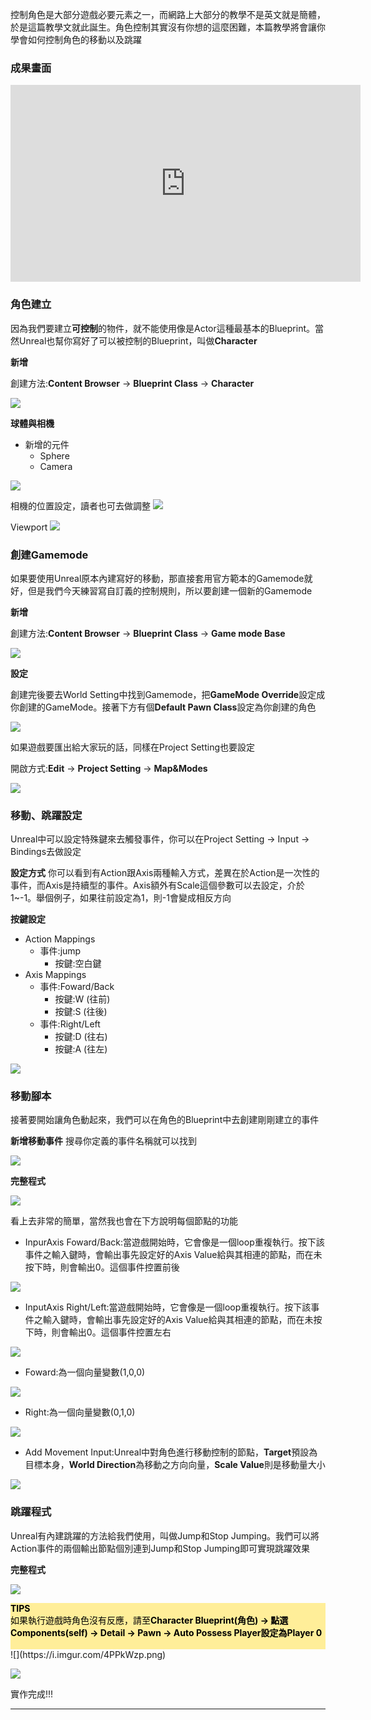 控制角色是大部分遊戲必要元素之一，而網路上大部分的教學不是英文就是簡體，於是這篇教學文就此誕生。角色控制其實沒有你想的這麼困難，本篇教學將會讓你學會如何控制角色的移動以及跳躍

### 成果畫面

<div class="video-container">
<iframe width="560" height="315" src="https://www.youtube.com/embed/iGgeDAb_lY0" frameborder="0" 
	allow="accelerometer; autoplay; encrypted-media; gyroscope; picture-in-picture" allowfullscreen></iframe>
</div>


### 角色建立
因為我們要建立**可控制**的物件，就不能使用像是Actor這種最基本的Blueprint。當然Unreal也幫你寫好了可以被控制的Blueprint，叫做**Character**

<b>新增</b>

創建方法:**Content Browser** -> **Blueprint Class** -> **Character**

![](https://i.imgur.com/UupMgZl.png)


<b>球體與相機</b>
- 新增的元件
    + Sphere
    + Camera
    
![](https://i.imgur.com/xkanZMg.png)

相機的位置設定，讀者也可去做調整
![](https://i.imgur.com/gUAcD8D.png)

Viewport
![](https://i.imgur.com/7jcfUkh.png)



### 創建Gamemode
如果要使用Unreal原本內建寫好的移動，那直接套用官方範本的Gamemode就好，但是我們今天練習寫自訂義的控制規則，所以要創建一個新的Gamemode

<b>新增</b>

創建方法:**Content Browser** -> **Blueprint Class** -> **Game mode Base**

![](https://i.imgur.com/FjxxrC8.png)

<b>設定</b>

創建完後要去World Setting中找到Gamemode，把**GameMode Override**設定成你創建的GameMode。接著下方有個**Default Pawn Class**設定為你創建的角色

![](https://i.imgur.com/ZulQFXK.png)

如果遊戲要匯出給大家玩的話，同樣在Project Setting也要設定

開啟方式:**Edit** -> **Project Setting** -> **Map&Modes**

![](https://i.imgur.com/hNpshpN.png)

### 移動、跳躍設定
Unreal中可以設定特殊鍵來去觸發事件，你可以在Project Setting -> Input -> Bindings去做設定

<b>設定方式</b>
你可以看到有Action跟Axis兩種輸入方式，差異在於Action是一次性的事件，而Axis是持續型的事件。Axis額外有Scale這個參數可以去設定，介於1~-1。舉個例子，如果往前設定為1，則-1會變成相反方向

<b>按鍵設定</b>
- Action Mappings
    + 事件:jump
        -  按鍵:空白鍵
- Axis Mappings
    + 事件:Foward/Back
        - 按鍵:W (往前)
        - 按鍵:S (往後)
    + 事件:Right/Left
        - 按鍵:D (往右)
        - 按鍵:A (往左)

![](https://i.imgur.com/PoyQOAD.png)

### 移動腳本
接著要開始讓角色動起來，我們可以在角色的Blueprint中去創建剛剛建立的事件

<b>新增移動事件</b>
搜尋你定義的事件名稱就可以找到

![](https://i.imgur.com/evIKNal.png)

<b>完整程式</b>

![](https://i.imgur.com/Bw8080B.png)

看上去非常的簡單，當然我也會在下方說明每個節點的功能

- InpurAxis Foward/Back:當遊戲開始時，它會像是一個loop重複執行。按下該事件之輸入鍵時，會輸出事先設定好的Axis Value給與其相連的節點，而在未按下時，則會輸出0。這個事件控置前後

![](https://i.imgur.com/00LJ6Pe.png)

- InputAxis Right/Left:當遊戲開始時，它會像是一個loop重複執行。按下該事件之輸入鍵時，會輸出事先設定好的Axis Value給與其相連的節點，而在未按下時，則會輸出0。這個事件控置左右

![](https://i.imgur.com/47EGlN8.png)

- Foward:為一個向量變數(1,0,0)

![](https://i.imgur.com/Z7AmqWj.png)

- Right:為一個向量變數(0,1,0)

![](https://i.imgur.com/D4CR3k5.png)

- Add Movement Input:Unreal中對角色進行移動控制的節點，**Target**預設為目標本身，**World Direction**為移動之方向向量，**Scale Value**則是移動量大小

![](https://i.imgur.com/DvBeV4t.png)

### 跳躍程式
Unreal有內建跳躍的方法給我們使用，叫做Jump和Stop Jumping。我們可以將Action事件的兩個輸出節點個別連到Jump和Stop Jumping即可實現跳躍效果

<b>完整程式</b>

![](https://i.imgur.com/mQkCRDY.png)

<div style="background-color:#FFEE99;">
<b><font color="black"> TIPS</font></b>
<br>
<font color="black">如果執行遊戲時角色沒有反應，請至<b>Character Blueprint(角色) -> 點選Components(self) -> Detail -> Pawn -> Auto Possess Player設定為Player 0</b><br><br> </font>

</div>
![](https://i.imgur.com/4PPkWzp.png)

![](https://i.imgur.com/ynHleQd.png)

實作完成!!!

---